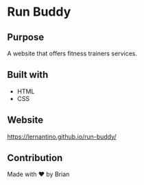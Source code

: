 # Run Buddy

## Purpose
A website that offers fitness trainers services.

## Built with
* HTML
* CSS

## Website
https://lernantino.github.io/run-buddy/

## Contribution
Made with ❤️ by Brian
